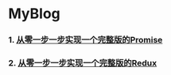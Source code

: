 # MyBlog
### 1. [从零一步一步实现一个完整版的Promise](https://github.com/legend-li/MyBlog/tree/master/src/Promise)

### 2. [从零一步一步实现一个完整版的Redux](https://github.com/legend-li/MyBlog/tree/master/src/Redux)